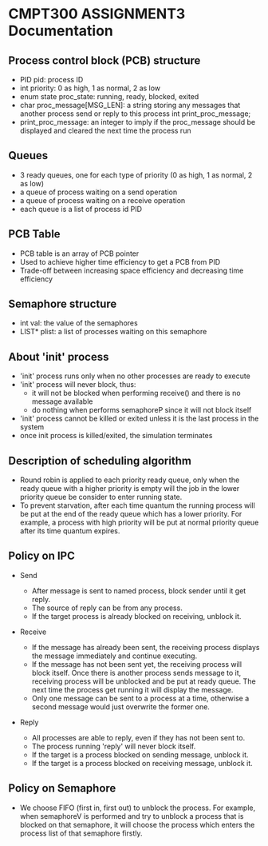 # CMPT300 ASSIGNMENT3 Documentation

## Process control block (PCB) structure
- PID pid: process ID
- int priority: 0 as high, 1 as normal, 2 as low
- enum state proc_state: running, ready, blocked, exited
- char proc_message[MSG_LEN]: a string storing any messages that another process send or reply to this process
int print_proc_message;
- print_proc_message: an integer to imply if the proc_message should be displayed and cleared the next time the process run

## Queues
- 3 ready queues, one for each type of priority (0 as high, 1 as normal, 2 as low)
- a queue of process waiting on a send operation
- a queue of process waiting on a receive operation
- each queue is a list of process id PID

## PCB Table
- PCB table is an array of PCB pointer
- Used to achieve higher time efficiency to get a PCB from PID
- Trade-off between increasing space efficiency and decreasing time efficiency

## Semaphore structure
- int val: the value of the semaphores
- LIST* plist: a list of processes waiting on this semaphore

## About 'init' process
- 'init' process runs only when no other processes are ready to execute
- 'init' process will never block, thus:
  - it will not be blocked when performing receive() and there is no message available
  - do nothing when performs semaphoreP since it will not block itself
- 'init' process cannot be killed or exited unless it is the last process in the system
- once init process is killed/exited, the simulation terminates

## Description of scheduling algorithm
- Round robin is applied to each priority ready queue, only when the ready queue with a higher priority is empty will the job in the lower priority queue be consider to enter running state.
- To prevent starvation, after each time quantum the running process will be put at the end of the ready queue which has a lower priority. For example, a process with high priority will be put at normal priority queue after its time quantum expires.

## Policy on IPC
- Send
  - After message is sent to named process, block sender until it get reply.
  - The source of reply can be from any process.
  - If the target process is already blocked on receiving, unblock it.

- Receive
  - If the message has already been sent, the receiving process displays the message immediately and continue executing.
  - If the message has not been sent yet, the receiving process will block itself. Once there is another process sends message to it, receiving process will be unblocked and be put at ready queue. The next time the process get running it will display the message.
  - Only one message can be sent to a process at a time, otherwise a second message would just
  overwrite the former one.

- Reply
  - All processes are able to reply, even if they has not been sent to.
  - The process running 'reply' will never block itself.
  - If the target is a process blocked on sending message, unblock it.
  - If the target is a process blocked on receiving message, unblock it.

## Policy on Semaphore
- We choose FIFO (first in, first out) to unblock the process. For example, when semaphoreV is performed and try to unblock a process that is blocked on that semaphore, it will choose the process which enters the process list of that semaphore firstly.
